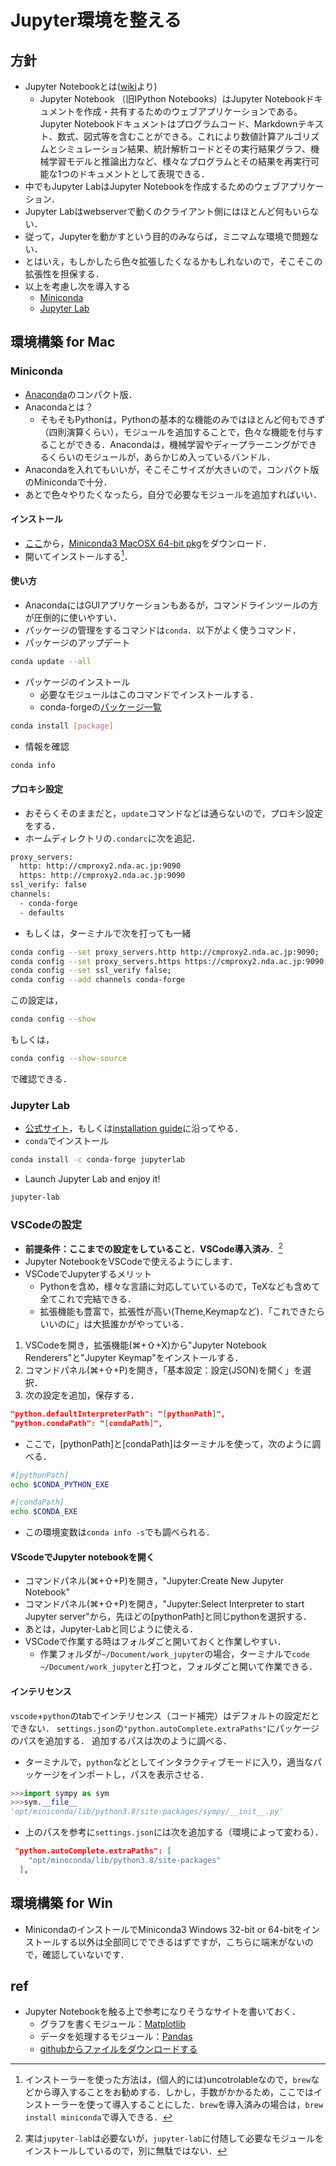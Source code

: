 # Jupyter環境を整える

## 方針

- Jupyter Notebookとは([wiki](https://ja.wikipedia.org/wiki/Project_Jupyter)より)
  - Jupyter Notebook （旧IPython Notebooks）はJupyter Notebookドキュメントを作成・共有するためのウェブアプリケーションである。Jupyter Notebookドキュメントはプログラムコード、Markdownテキスト、数式、図式等を含むことができる。これにより数値計算アルゴリズムとシミュレーション結果、統計解析コードとその実行結果グラフ、機械学習モデルと推論出力など、様々なプログラムとその結果を再実行可能な1つのドキュメントとして表現できる．
- 中でもJupyter LabはJupyter Notebookを作成するためのウェブアプリケーション．
- Jupyter Labはwebserverで動くのクライアント側にはほとんど何もいらない．
- 従って，Jupyterを動かすという目的のみならば，ミニマムな環境で問題ない．
- とはいえ，もしかしたら色々拡張したくなるかもしれないので，そこそこの拡張性を担保する．
- 以上を考慮し次を導入する
  - [Miniconda](https://docs.conda.io/en/latest/miniconda.html)
  - [Jupyter Lab](https://jupyter.org/install)

## 環境構築 for Mac

### Miniconda

- [Anaconda](https://anaconda.org)のコンパクト版．
- Anacondaとは？
  - そもそもPythonは，Pythonの基本的な機能のみではほとんど何もできず（四則演算くらい），モジュールを追加することで，色々な機能を付与することができる．Anacondaは，機械学習やディープラーニングができるくらいのモジュールが，あらかじめ入っているバンドル．
- Anacondaを入れてもいいが，そこそこサイズが大きいので，コンパクト版のMinicondaで十分．
- あとで色々やりたくなったら，自分で必要なモジュールを追加すればいい．

#### インストール

- [ここ](https://docs.conda.io/en/latest/miniconda.html)から，[Miniconda3 MacOSX 64-bit pkg](https://repo.anaconda.com/miniconda/Miniconda3-latest-MacOSX-x86_64.pkg)をダウンロード．
- 開いてインストールする[^1]．

#### 使い方

- AnacondaにはGUIアプリケーションもあるが，コマンドラインツールの方が圧倒的に使いやすい．
- パッケージの管理をするコマンドは`conda`．以下がよく使うコマンド．
- パッケージのアップデート

```sh
conda update --all
```

- パッケージのインストール
  - 必要なモジュールはこのコマンドでインストールする．
  - conda-forgeの[パッケージ一覧](https://conda-forge.org/feedstock-outputs/)

```sh
conda install [package]
```

- 情報を確認

```sh
conda info
```

#### プロキシ設定

- おそらくそのままだと，`update`コマンドなどは通らないので，プロキシ設定をする．
- ホームディレクトリの`.condarc`に次を追記．

```sh
proxy_servers:
  http: http://cmproxy2.nda.ac.jp:9090
  https: http://cmproxy2.nda.ac.jp:9090
ssl_verify: false
channels:
  - conda-forge
  - defaults
```

- もしくは，ターミナルで次を打っても一緒

```sh
conda config --set proxy_servers.http http://cmproxy2.nda.ac.jp:9090;
conda config --set proxy_servers.https https://cmproxy2.nda.ac.jp:9090;
conda config --set ssl_verify false;
conda config --add channels conda-forge
```

この設定は，

```sh
conda config --show
```

もしくは，

```sh
conda config --show-source
```

で確認できる．

### Jupyter Lab

- [公式サイト](https://jupyter.org/install)，もしくは[installation guide](https://jupyterlab.readthedocs.io/en/stable/getting_started/installation.html)に沿ってやる．
- `conda`でインストール

```sh
conda install -c conda-forge jupyterlab
```

- Launch Jupyter Lab and enjoy it!

```sh
jupyter-lab
```

### VSCodeの設定

- **前提条件：ここまでの設定をしていること．VSCode導入済み**．[^2]
- Jupyter NotebookをVSCodeで使えるようにします．
- VSCodeでJupyterするメリット
  - Pythonを含め，様々な言語に対応していているので，TeXなども含めて全てこれで完結できる．
  - 拡張機能も豊富で，拡張性が高い(Theme,Keymapなど)．「これできたらいいのに」は大抵誰かがやっている．

1. VSCodeを開き，拡張機能(⌘+⇧+X)から"Jupyter Notebook Renderers"と"Jupyter Keymap"をインストールする．
2. コマンドパネル(⌘+⇧+P)を開き，「基本設定：設定(JSON)を開く」を選択．
3. 次の設定を追加，保存する．

```json
"python.defaultInterpreterPath": "[pythonPath]",
"python.condaPath": "[condaPath]",
```

- ここで，[pythonPath]と[condaPath]はターミナルを使って，次のように調べる．

```sh
#[pythonPath]
echo $CONDA_PYTHON_EXE

#[condaPath]
echo $CONDA_EXE
```

- この環境変数は`conda info -s`でも調べられる．

#### VScodeでJupyter notebookを開く

- コマンドパネル(⌘+⇧+P)を開き，"Jupyter:Create New Jupyter Notebook"
- コマンドパネル(⌘+⇧+P)を開き，"Jupyter:Select Interpreter to start Jupyter server"から，先ほどの[pythonPath]と同じpythonを選択する．
- あとは，Jupyter-Labと同じように使える．
- VSCodeで作業する時はフォルダごと開いておくと作業しやすい．
  - 作業フォルダが`~/Document/work_jupyter`の場合，ターミナルで`code ~/Document/work_jupyter`と打つと，フォルダごと開いて作業できる．

#### インテリセンス

`vscode`+`python`のtabでインテリセンス（コード補完）はデフォルトの設定だとできない．
`settings.json`の`"python.autoComplete.extraPaths"`にパッケージのパスを追加する．
追加するパスは次のように調べる．

- ターミナルで，`python`などとしてインタラクティブモードに入り，適当なパッケージをインポートし，パスを表示させる．

```python
>>>import sympy as sym
>>>sym.__file__
'opt/miniconda/lib/python3.8/site-packages/sympy/__init__.py'
```

- 上のパスを参考に`settings.json`には次を追加する（環境によって変わる）．

```json
 "python.autoComplete.extraPaths": [
    "opt/minoconda/lib/python3.8/site-packages"
  ],
```

## 環境構築 for Win

- MinicondaのインストールでMiniconda3 Windows 32-bit or 64-bitをインストールする以外は全部同じでできるはずですが，こちらに端末がないので，確認していないです．

## ref

- Jupyter Notebookを触る上で参考になりそうなサイトを書いておく．
  - グラフを書くモジュール：[Matplotlib](https://www.yutaka-note.com/archive/category/Matplotlib)
  - データを処理するモジュール：[Pandas](https://www.yutaka-note.com/archive/category/pandas)
  - [githubからファイルをダウンロードする](https://tetsufuku-blog.com/github-download/)

[^1]:インストーラーを使った方法は，(個人的には)uncotrolableなので，`brew`などから導入することをお勧めする．しかし，手数がかかるため，ここではインストーラーを使って導入することにした．`brew`を導入済みの場合は，`brew install miniconda`で導入できる．
[^2]: 実は`jupyter-lab`は必要ないが，`jupyter-lab`に付随して必要なモジュールをインストールしているので，別に無駄ではない．
